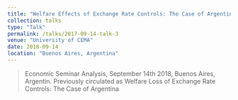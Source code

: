 ```yaml
---
title: "Welfare Effects of Exchange Rate Controls: The Case of Argentina"
collection: talks
type: "Talk"
permalink: /talks/2017-09-14-talk-3
venue: "University of CEMA"
date: 2018-09-14
location: "Buenos Aires, Argentina"
---
```


> Economic Seminar Analysis, September 14th 2018, Buenos Aires, Argentin.
> Previously circulated as Welfare Loss of Exchange Rate Controls: The Case of Argentina
